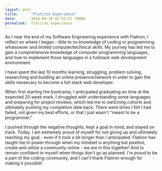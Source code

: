 ```yaml
---
layout: post
title:      "Flatiron Experience"
date:       2020-09-10 02:52:57 +0000
permalink:  flatiron_experience
---
```



As I near the end of my Software Engineering experience with Flatiron, I reflect on where I began - little to no knowledge of coding or programming whatsoever and limited computer/technical skills. My journey has led me to gain a comprehensive knowledge of computer programming languages, and how to implement those languages in a fullstack web development environment. 

I have spent the last 10 months learning, struggling, problem solving, researching and building an online presence/network in order to gain the skills nessecary to become a full stack web developer. 

When first starting the bootcamp, I anticipated graduating on time at the expected 20 week mark. I struggled with understanding some languages and preparing for project reviews, which led me to switching cohorts and ultimately pushing my completion date back. There were times I felt I had failed, not given my best efforts, or that I just wasn't "meant to be a programmer."

I pushed through the negative thoughts, kept a goal in mind, and stayed on track. Today, I am extremely proud of myself for not giving up and ultimately reaching my goal - even if it took a bit longer than I anticipated. Flatiron has taught me to power through when my mindset is anything but positive, create and utilize a community online - we are in this together! And to remain confident in myself when things don't go as planned. I'm proud to be a part of the coding community, and I can't thank Flatiron enough for making it possible!
